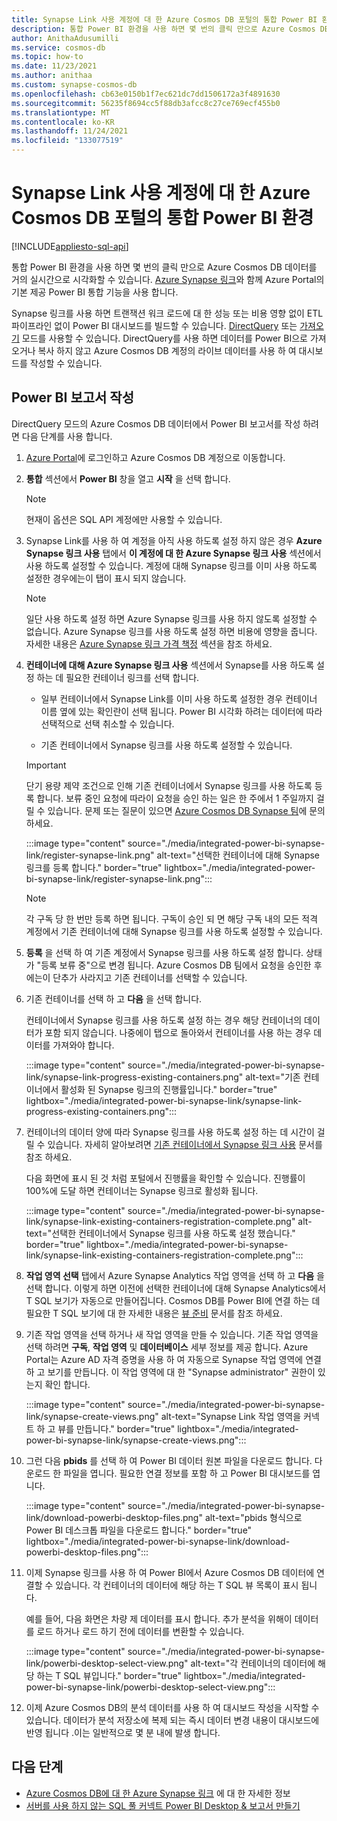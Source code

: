 ```yaml
---
title: Synapse Link 사용 계정에 대 한 Azure Cosmos DB 포털의 통합 Power BI 환경
description: 통합 Power BI 환경을 사용 하면 몇 번의 클릭 만으로 Azure Cosmos DB 데이터를 거의 실시간으로 시각화할 수 있습니다. Azure Portal에서 기본 제공 Power BI 통합 기능을 사용 합니다.
author: AnithaAdusumilli
ms.service: cosmos-db
ms.topic: how-to
ms.date: 11/23/2021
ms.author: anithaa
ms.custom: synapse-cosmos-db
ms.openlocfilehash: cb63e0150b1f7ec621dc7dd1506172a3f4891630
ms.sourcegitcommit: 56235f8694cc5f88db3afcc8c27ce769ecf455b0
ms.translationtype: MT
ms.contentlocale: ko-KR
ms.lasthandoff: 11/24/2021
ms.locfileid: "133077519"
---
```

# <a name="integrated-power-bi-experience-in-azure-cosmos-db-portal-for-synapse-link-enabled-accounts"></a>Synapse Link 사용 계정에 대 한 Azure Cosmos DB 포털의 통합 Power BI 환경
[!INCLUDE[appliesto-sql-api](includes/appliesto-sql-api.md)]

통합 Power BI 환경을 사용 하면 몇 번의 클릭 만으로 Azure Cosmos DB 데이터를 거의 실시간으로 시각화할 수 있습니다. [Azure Synapse 링크](synapse-link.md)와 함께 Azure Portal의 기본 제공 Power BI 통합 기능을 사용 합니다.

Synapse 링크를 사용 하면 트랜잭션 워크 로드에 대 한 성능 또는 비용 영향 없이 ETL 파이프라인 없이 Power BI 대시보드를 빌드할 수 있습니다. [DirectQuery](/power-bi/connect-data/service-dataset-modes-understand#directquery-mode) 또는 [가져오기](/power-bi/connect-data/service-dataset-modes-understand#import-mode) 모드를 사용할 수 있습니다. DirectQuery를 사용 하면 데이터를 Power BI으로 가져오거나 복사 하지 않고 Azure Cosmos DB 계정의 라이브 데이터를 사용 하 여 대시보드를 작성할 수 있습니다.

## <a name="build-a-power-bi-report"></a>Power BI 보고서 작성

DirectQuery 모드의 Azure Cosmos DB 데이터에서 Power BI 보고서를 작성 하려면 다음 단계를 사용 합니다.

1. [Azure Portal](https://portal.azure.com/)에 로그인하고 Azure Cosmos DB 계정으로 이동합니다.

1. **통합** 섹션에서 **Power BI** 창을 열고 **시작** 을 선택 합니다.

   > [!NOTE]
   > 현재이 옵션은 SQL API 계정에만 사용할 수 있습니다.

1. Synapse Link를 사용 하 여 계정을 아직 사용 하도록 설정 하지 않은 경우 **Azure Synapse 링크 사용** 탭에서 **이 계정에 대 한 Azure Synapse 링크 사용** 섹션에서 사용 하도록 설정할 수 있습니다. 계정에 대해 Synapse 링크를 이미 사용 하도록 설정한 경우에는이 탭이 표시 되지 않습니다.

   > [!NOTE]
   > 일단 사용 하도록 설정 하면 Azure Synapse 링크를 사용 하지 않도록 설정할 수 없습니다. Azure Synapse 링크를 사용 하도록 설정 하면 비용에 영향을 줍니다. 자세한 내용은 [Azure Synapse 링크 가격 책정](synapse-link.md#pricing) 섹션을 참조 하세요.

1. **컨테이너에 대해 Azure Synapse 링크 사용** 섹션에서 Synapse를 사용 하도록 설정 하는 데 필요한 컨테이너 링크를 선택 합니다.

   * 일부 컨테이너에서 Synapse Link를 이미 사용 하도록 설정한 경우 컨테이너 이름 옆에 있는 확인란이 선택 됩니다. Power BI 시각화 하려는 데이터에 따라 선택적으로 선택 취소할 수 있습니다.

   * 기존 컨테이너에서 Synapse 링크를 사용 하도록 설정할 수 있습니다.

   > [!IMPORTANT]
   > 단기 용량 제약 조건으로 인해 기존 컨테이너에서 Synapse 링크를 사용 하도록 등록 합니다. 보류 중인 요청에 따라이 요청을 승인 하는 일은 한 주에서 1 주일까지 걸릴 수 있습니다. 문제 또는 질문이 있으면 [Azure Cosmos DB Synapse 팀](mailto:cosmosdbsynapselink@microsoft.com)에 문의 하세요.

   :::image type="content" source="./media/integrated-power-bi-synapse-link/register-synapse-link.png" alt-text="선택한 컨테이너에 대해 Synapse 링크를 등록 합니다." border="true" lightbox="./media/integrated-power-bi-synapse-link/register-synapse-link.png":::

   > [!NOTE]
   > 각 구독 당 한 번만 등록 하면 됩니다. 구독이 승인 되 면 해당 구독 내의 모든 적격 계정에서 기존 컨테이너에 대해 Synapse 링크를 사용 하도록 설정할 수 있습니다.

1. **등록** 을 선택 하 여 기존 계정에서 Synapse 링크를 사용 하도록 설정 합니다. 상태가 "등록 보류 중"으로 변경 됩니다. Azure Cosmos DB 팀에서 요청을 승인한 후에는이 단추가 사라지고 기존 컨테이너를 선택할 수 있습니다.

1. 기존 컨테이너를 선택 하 고 **다음** 을 선택 합니다.

   컨테이너에서 Synapse 링크를 사용 하도록 설정 하는 경우 해당 컨테이너의 데이터가 포함 되지 않습니다. 나중에이 탭으로 돌아와서 컨테이너를 사용 하는 경우 데이터를 가져와야 합니다.

   :::image type="content" source="./media/integrated-power-bi-synapse-link/synapse-link-progress-existing-containers.png" alt-text="기존 컨테이너에서 활성화 된 Synapse 링크의 진행률입니다." border="true" lightbox="./media/integrated-power-bi-synapse-link/synapse-link-progress-existing-containers.png":::

1. 컨테이너의 데이터 양에 따라 Synapse 링크를 사용 하도록 설정 하는 데 시간이 걸릴 수 있습니다. 자세히 알아보려면 [기존 컨테이너에서 Synapse 링크 사용](configure-synapse-link.md#update-analytical-ttl) 문서를 참조 하세요.  

   다음 화면에 표시 된 것 처럼 포털에서 진행률을 확인할 수 있습니다. 진행률이 100%에 도달 하면 컨테이너는 Synapse 링크로 활성화 됩니다.

   :::image type="content" source="./media/integrated-power-bi-synapse-link/synapse-link-existing-containers-registration-complete.png" alt-text="선택한 컨테이너에서 Synapse 링크를 사용 하도록 설정 했습니다." border="true" lightbox="./media/integrated-power-bi-synapse-link/synapse-link-existing-containers-registration-complete.png":::

1. **작업 영역 선택** 탭에서 Azure Synapse Analytics 작업 영역을 선택 하 고 **다음** 을 선택 합니다. 이렇게 하면 이전에 선택한 컨테이너에 대해 Synapse Analytics에서 T SQL 보기가 자동으로 만들어집니다. Cosmos DB를 Power BI에 연결 하는 데 필요한 T SQL 보기에 대 한 자세한 내용은 [뷰 준비](../synapse-analytics/sql/tutorial-connect-power-bi-desktop.md#3---prepare-view) 문서를 참조 하세요.

1. 기존 작업 영역을 선택 하거나 새 작업 영역을 만들 수 있습니다. 기존 작업 영역을 선택 하려면 **구독**, **작업 영역** 및 **데이터베이스** 세부 정보를 제공 합니다. Azure Portal는 Azure AD 자격 증명을 사용 하 여 자동으로 Synapse 작업 영역에 연결 하 고 보기를 만듭니다. 이 작업 영역에 대 한 "Synapse administrator" 권한이 있는지 확인 합니다.

   :::image type="content" source="./media/integrated-power-bi-synapse-link/synapse-create-views.png" alt-text="Synapse Link 작업 영역을 커넥트 하 고 뷰를 만듭니다." border="true" lightbox="./media/integrated-power-bi-synapse-link/synapse-create-views.png":::

1. 그런 다음 **pbids** 를 선택 하 여 Power BI 데이터 원본 파일을 다운로드 합니다. 다운로드 한 파일을 엽니다. 필요한 연결 정보를 포함 하 고 Power BI 대시보드를 엽니다.

   :::image type="content" source="./media/integrated-power-bi-synapse-link/download-powerbi-desktop-files.png" alt-text="pbids 형식으로 Power BI 데스크톱 파일을 다운로드 합니다." border="true" lightbox="./media/integrated-power-bi-synapse-link/download-powerbi-desktop-files.png":::

1. 이제 Synapse 링크를 사용 하 여 Power BI에서 Azure Cosmos DB 데이터에 연결할 수 있습니다. 각 컨테이너의 데이터에 해당 하는 T SQL 뷰 목록이 표시 됩니다.

   예를 들어, 다음 화면은 차량 제 데이터를 표시 합니다. 추가 분석을 위해이 데이터를 로드 하거나 로드 하기 전에 데이터를 변환할 수 있습니다.

   :::image type="content" source="./media/integrated-power-bi-synapse-link/powerbi-desktop-select-view.png" alt-text="각 컨테이너의 데이터에 해당 하는 T SQL 뷰입니다." border="true" lightbox="./media/integrated-power-bi-synapse-link/powerbi-desktop-select-view.png":::

1. 이제 Azure Cosmos DB의 분석 데이터를 사용 하 여 대시보드 작성을 시작할 수 있습니다. 데이터가 분석 저장소에 복제 되는 즉시 데이터 변경 내용이 대시보드에 반영 됩니다 .이는 일반적으로 몇 분 내에 발생 합니다.

## <a name="next-steps"></a>다음 단계

* [Azure Cosmos DB에 대 한 Azure Synapse 링크](synapse-link.md) 에 대 한 자세한 정보
* [서버를 사용 하지 않는 SQL 풀 커넥트 Power BI Desktop & 보고서 만들기](../synapse-analytics/sql/tutorial-connect-power-bi-desktop.md#prerequisites)
